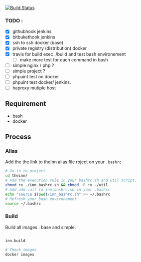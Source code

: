 [![Build Status](https://travis-ci.org/vincent-herlemont/theInn.svg?branch=master)](https://travis-ci.org/vincent-herlemont/theInn)

### TODO :
- [x] githubhook jenkins
- [x] bitbukethook jenkins
- [x] ssh to ssh docker (base)
- [x] private registry (distribution) docker
- [x] travis for build exec ./build and test bash environement
  - [ ] make more test for each command in bash 
- [ ] simple nginx / php ?
- [ ] simple project ?
- [ ] phpuint test on docker
- [ ] phpuint test docker/ jenkins.
- [ ] haproxy mutiple host

## Requirement

- bash
- docker

## Process

### Alias

Add the the link to theInn alias file roject on your ```.bashrc```
```bash
# Go in to project
cd theinn/
# Add the execution rule in your bashrc.sh and util script.
chmod +x ./inn_bashrc.sh && chmod -R +x ./util
# Add add call to inn_bashrc.sh in your .bashrc
echo "source $(pwd)/inn_bashrc.sh" >> ~/.bashrc 
# Refresh your bash environement
source ~/.bashrc
```

### Build

Build all images : base and simple.

```bash

inn.build

# Check images
docker images

```